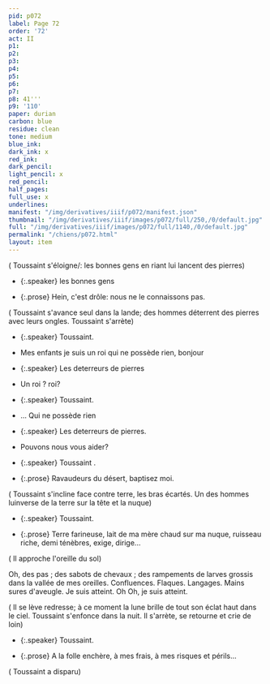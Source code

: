 ```yaml
---
pid: p072
label: Page 72
order: '72'
act: II
p1: 
p2: 
p3: 
p4: 
p5: 
p6: 
p7: 
p8: 41'''
p9: '110'
paper: durian
carbon: blue
residue: clean
tone: medium
blue_ink: 
dark_ink: x
red_ink: 
dark_pencil: 
light_pencil: x
red_pencil: 
half_pages: 
full_use: x
underlines: 
manifest: "/img/derivatives/iiif/p072/manifest.json"
thumbnail: "/img/derivatives/iiif/images/p072/full/250,/0/default.jpg"
full: "/img/derivatives/iiif/images/p072/full/1140,/0/default.jpg"
permalink: "/chiens/p072.html"
layout: item
---
```




( Toussaint s'éloigne/: les bonnes gens en riant lui lancent des pierres)



- {:.speaker} les bonnes gens

- {:.prose} Hein, c'est drôle: nous ne le connaissons pas. 

( Toussaint s'avance seul dans la lande; des hommes déterrent des pierres avec leurs ongles. Toussaint s'arrète)




- {:.speaker} Toussaint.

- Mes enfants je suis un roi qui ne possède rien, bonjour


- {:.speaker} Les deterreurs de pierres

- Un <span class="delete">roi ?</span> roi?


- {:.speaker} Toussaint.

- ... Qui ne possède rien


- {:.speaker} Les deterreurs de pierres.

- Pouvons nous vous aider?


- {:.speaker} Toussaint .

- {:.prose} Ravaudeurs du désert, baptisez moi. 

( Toussaint s'incline face contre terre, les bras écartés. Un des hommes lui<span class="delete">n</span>verse de la terre sur la tête et la nuque)




- {:.speaker} Toussaint.

- {:.prose} Terre farineuse, lait de ma mère chaud sur ma nuque, ruisseau riche, demi ténèbres, exige, dirige... 

( Il approche l'oreille du sol)

 Oh, des pas&nbsp;; des sabots de chevaux&nbsp;; des rampements de larves grossis dans la vallée de mes oreilles. Confluences. Flaques. Langages. Mains sures d'aveugle. Je suis atteint. Oh Oh, je suis atteint.


( Il se <span class="delete">lève</span> redresse; à ce moment la lune brille de tout son éclat haut dans le ciel. Toussaint s'enfonce dans la nuit. Il s'arrète, se retourne et crie de loin)



- {:.speaker} Toussaint.

- {:.prose} A la folle enchère, à mes frais, à mes risques et périls... 

( Toussaint a disparu)





